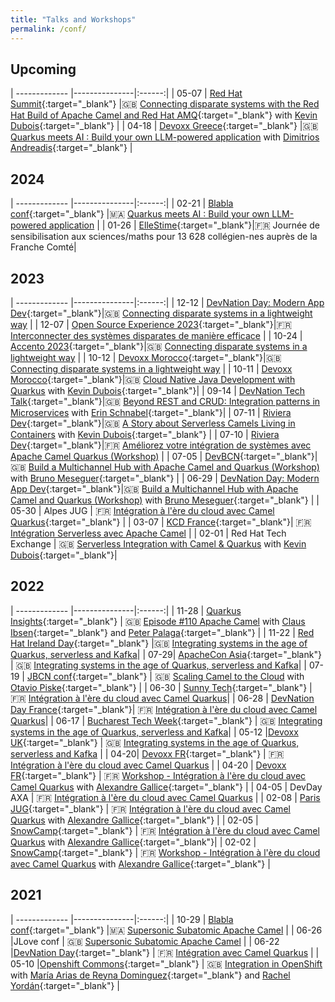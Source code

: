 ```yaml
---
title: "Talks and Workshops"
permalink: /conf/
---
```

<style>
  table {
    width: 100%;
    border-collapse: collapse;
    border: none;
  }
  td:nth-child(1) {
    width: 10%;
  }
  td:nth-child(2) {
    width: 30%;
  }
  td:nth-child(3) {
    width: 60%;
  }
  td {
    padding: 5px;
    text-align: left;
  }
</style>

## Upcoming

| ------------- |---------------|:------:|
| 05-07 | [Red Hat Summit](https://www.redhat.com/en/summit){:target="_blank"} |🇬🇧 [Connecting disparate systems with the Red Hat Build of Apache Camel and Red Hat AMQ](https://events.experiences.redhat.com/widget/redhat/sum24/SessionCatalog2024/session/1699980725554001O7SR){:target="_blank"} with [Kevin Dubois](https://twitter.com/kevindubois){:target="_blank"} |
| 04-18 | [Devoxx Greece](https://devoxx.gr/){:target="_blank"} |🇬🇧 [Quarkus meets AI : Build your own LLM-powered application](/talk/quarkus-ai/) with [Dimitrios Andreadis](https://twitter.com/dandreadis){:target="_blank"} |


## 2024

| ------------- |---------------|:------:|
| 02-21 | [Blabla conf](https://www.blablaconf.com/){:target="_blank"} |🇲🇦 [Quarkus meets AI : Build your own LLM-powered application](/talk/quarkus-ai/) |
| 01-26 | [ElleStime](https://www.linkedin.com/company/ellestime/about/){:target="_blank"}|🇫🇷 Journée de sensibilisation aux sciences/maths pour 13 628 collégien-nes auprès de la Franche Comté|

## 2023

| ------------- |---------------|:------:|
| 12-12 | [DevNation Day: Modern App Dev](https://hopin.com/events/devdaymad/){:target="_blank"}|🇬🇧 [Connecting disparate systems in a lightweight way](/talk/connecting-disparate-systems) |
| 12-07 | [Open Source Experience 2023](https://www.opensource-experience.com/){:target="_blank"}|🇫🇷 [Interconnecter des systèmes disparates de manière efficace](/talk/connecting-disparate-systems-fr) |
| 10-24 | [Accento 2023](https://2023.accento.dev/){:target="_blank"}|🇬🇧 [Connecting disparate systems in a lightweight way](/talk/connecting-disparate-systems) |
| 10-12 | [Devoxx Morocco](https://devoxx.ma/){:target="_blank"}|🇬🇧 [Connecting disparate systems in a lightweight way](/talk/connecting-disparate-systems) |
| 10-11 | [Devoxx Morocco](https://devoxx.ma/){:target="_blank"}|🇬🇧 [Cloud Native Java Development with Quarkus](/lab/quarkus/)  with [Kevin Dubois](https://twitter.com/kevindubois){:target="_blank"}|
| 09-14 | [DevNation Tech Talk](https://developers.redhat.com/devnation/tech-talks/beyond-rest-and-crud){:target="_blank"}|🇬🇧 [Beyond REST and CRUD: Integration patterns in Microservices](/talk/eip-microservices/) with [Erin Schnabel](https://www.linkedin.com/in/erinschnabel/){:target="_blank"}|
| 07-11 | [Riviera Dev](https://rivieradev.fr/){:target="_blank"}|🇬🇧 [A Story about Serverless Camels Living in Containers](/talk/serverless-camels/) with [Kevin Dubois](https://twitter.com/kevindubois){:target="_blank"} |
| 07-10 | [Riviera Dev](https://rivieradev.fr/){:target="_blank"}|🇫🇷 [Améliorez votre intégration de systèmes avec Apache Camel Quarkus (Workshop)](/lab/camel-quarkus-workshop-fr/)  | 
| 07-05 | [DevBCN](https://www.devbcn.com/){:target="_blank"}|🇬🇧 [Build a Multichannel Hub with Apache Camel and Quarkus (Workshop)](/lab/multichannel-hub-camel-quarkus/)  with [Bruno Meseguer](https://www.linkedin.com/in/bruno-meseguer-a764421/){:target="_blank"} | 
| 06-29 | [DevNation Day: Modern App Dev](https://hopin.com/events/devnation-day-modern-app-dev-fc3c3a8d-2226-4bf8-a0c1-38d1d37cad83/registration#schedule/){:target="_blank"}|🇬🇧 [Build a Multichannel Hub with Apache Camel and Quarkus (Workshop)](/lab/multichannel-hub-camel-quarkus/) with [Bruno Meseguer](https://www.linkedin.com/in/bruno-meseguer-a764421/){:target="_blank"} |
| 05-30 | Alpes JUG | 🇫🇷 [Intégration à l'ère du cloud avec Camel Quarkus](/talk/integrating-systems-quarkus-serverless-kafka-fr/){:target="_blank"} |
| 03-07  | [KCD France](https://www.kcdfrance.fr/){:target="_blank"}| 🇫🇷 [Intégration Serverless avec Apache Camel](/talk/serverless-integration-camel-fr) | 
| 02-01 | Red Hat Tech Exchange | 🇬🇧 [Serverless Integration  with Camel & Quarkus](/talk/serverless-integration-camel) with [Kevin Dubois](https://twitter.com/kevindubois){:target="_blank"}|

## 2022

| ------------- |---------------|:------:|
| 11-28  | [Quarkus Insights](https://quarkus.io/insights/){:target="_blank"} | 🇬🇧 [Episode #110 Apache Camel](/talk/quarkus-insights-110) with [Claus Ibsen](https://twitter.com/davsclaus){:target="_blank"} and [Peter Palaga](https://twitter.com/ppalaga){:target="_blank"} | 
| 11-22 | [Red Hat Ireland Day](https://www.redhat.com/en/events/red-hat-day-ireland-2022){:target="_blank"} |🇬🇧 [Integrating systems in the age of Quarkus, serverless and Kafka](/talk/integrating-systems-quarkus-serverless-kafka/)|
| 07-29| [ApacheCon Asia](https://apachecon.com/acasia2022/index.html){:target="_blank"} | 🇬🇧 [Integrating systems in the age of Quarkus, serverless and Kafka](/talk/integrating-systems-quarkus-serverless-kafka/)| 
|  07-19    |  [JBCN conf](https://www.jbcnconf.com/2022/){:target="_blank"} |  🇬🇧 [Scaling Camel to the Cloud](/talk/scaling-camel-cloud/) with [Otavio Piske](https://twitter.com/otavio021){:target="_blank"} | 
| 06-30 | [Sunny Tech](https://sunny-tech.io/){:target="_blank"} | 🇫🇷 [Intégration à l'ère du cloud avec Camel Quarkus](/talk/integrating-systems-quarkus-serverless-kafka-fr/)| 
| 06-28 | [DevNation Day France](https://hopin.com/events/devnation-day-france-2022#schedule){:target="_blank"}| 🇫🇷 [Intégration à l'ère du cloud avec Camel Quarkus](/talk/integrating-systems-quarkus-serverless-kafka-fr/)| 
| 06-17  | [Bucharest Tech Week](https://www.techweek.ro/java-summit){:target="_blank"} | 🇬🇧 [Integrating systems in the age of Quarkus, serverless and Kafka](/talk/integrating-systems-quarkus-serverless-kafka/)|
| 05-12  |[Devoxx UK](https://www.devoxx.co.uk/){:target="_blank"} | 🇬🇧 [Integrating systems in the age of Quarkus, serverless and Kafka](/talk/integrating-systems-quarkus-serverless-kafka/) |
| 04-20| [Devoxx FR](https://www.devoxx.fr/){:target="_blank"} | 🇫🇷 [Intégration à l'ère du cloud avec Camel Quarkus](/talk/integrating-systems-quarkus-serverless-kafka-fr/) |
| 04-20  | [Devoxx FR](https://www.devoxx.fr/){:target="_blank"} | 🇫🇷 [Workshop - Intégration à l'ère du cloud avec Camel Quarkus](/lab/camel-quarkus-workshop-fr/) with [Alexandre Gallice](https://twitter.com/AlexGallice){:target="_blank"}  | 
| 04-05 | DevDay AXA   | 🇫🇷 [Intégration à l'ère du cloud avec Camel Quarkus](/talk/integrating-systems-quarkus-serverless-kafka-fr/) | 
| 02-08  | [Paris JUG](https://www.parisjug.org){:target="_blank"} | 🇫🇷 [Intégration à l'ère du cloud avec Camel Quarkus](/talk/integrating-systems-quarkus-serverless-kafka-fr/) with [Alexandre Gallice](https://twitter.com/AlexGallice){:target="_blank"}  |
| 02-05 | [SnowCamp](https://snowcamp.io/){:target="_blank"} | 🇫🇷 [Intégration à l'ère du cloud avec Camel Quarkus](/talk/integrating-systems-quarkus-serverless-kafka-fr/) with [Alexandre Gallice](https://twitter.com/AlexGallice){:target="_blank"}| 
| 02-02 | [SnowCamp](https://snowcamp.io/){:target="_blank"} | 🇫🇷 [Workshop - Intégration à l'ère du cloud avec Camel Quarkus](/lab/camel-quarkus-workshop-fr/) with [Alexandre Gallice](https://twitter.com/AlexGallice){:target="_blank"} |

## 2021

| ------------- |---------------|:------:|
| 10-29  | [Blabla conf](https://www.blablaconf.com/){:target="_blank"} |🇲🇦 [Supersonic Subatomic Apache Camel](/talk/supersonic-subatomic-apache-camel/) |
| 06-26 |JLove conf | 🇬🇧 [Supersonic Subatomic Apache Camel](/talk/supersonic-subatomic-apache-camel/)   | 
| 06-22 |[DevNation Day](https://developers.redhat.com/devnation/devnationday-france){:target="_blank"} | 🇫🇷 [Intégration avec Camel Quarkus](/talk/integrating-systems-quarkus-serverless-kafka-fr/)  | 
| 05-10 |[Openshift Commons](https://commons.openshift.org/){:target="_blank"} | 🇬🇧 [Integration in OpenShift](/talk/openshift-commons-2021/) with [María Arias de Reyna Dominguez](https://twitter.com/delawen){:target="_blank"} and [Rachel Yordán](https://twitter.com/nerdycode){:target="_blank"} |

